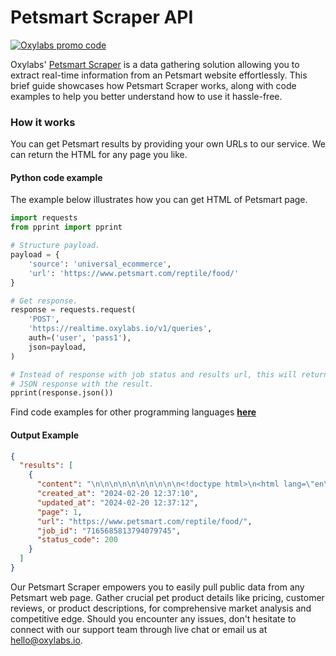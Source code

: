 # Petsmart Scraper API

[![Oxylabs promo code](https://user-images.githubusercontent.com/129506779/250792357-8289e25e-9c36-4dc0-a5e2-2706db797bb5.png)](https://oxylabs.go2cloud.org/aff_c?offer_id=7&aff_id=877&url_id=112)

Oxylabs' [Petsmart Scraper](https://oxylabs.io/products/scraper-api/ecommerce/petsmart?utm_source=github&utm_medium=repositories&utm_campaign=product) is a data gathering solution allowing you to extract real-time information from an Petsmart website effortlessly. This brief guide showcases how Petsmart Scraper works, along with code examples to help you better understand how to use it hassle-free.

### How it works

You can get Petsmart results by providing your own URLs to our service. We can return the HTML for any page you like.

#### Python code example

The example below illustrates how you can get HTML of Petsmart page.

```python
import requests
from pprint import pprint

# Structure payload.
payload = {
    'source': 'universal_ecommerce',
    'url': 'https://www.petsmart.com/reptile/food/'
}

# Get response.
response = requests.request(
    'POST',
    'https://realtime.oxylabs.io/v1/queries',
    auth=('user', 'pass1'),
    json=payload,
)

# Instead of response with job status and results url, this will return the
# JSON response with the result.
pprint(response.json())
```
Find code examples for other programming languages [**here**](https://github.com/oxylabs/petsmart-scraper/tree/main/code%20examples)

#### Output Example
```json
{
  "results": [
    {
      "content": "\n\n\n\n\n\n\n\n\n\n<!doctype html>\n<html lang=\"en\">\n<head>\n<script src=\"https://cdn.optimizely.com/js/2373066 ... </html>",
      "created_at": "2024-02-20 12:37:10",
      "updated_at": "2024-02-20 12:37:12",
      "page": 1,
      "url": "https://www.petsmart.com/reptile/food/",
      "job_id": "7165685813794079745",
      "status_code": 200
    }
  ]
}
```
Our Petsmart Scraper empowers you to easily pull public data from any Petsmart web page. Gather crucial pet product details like pricing, customer reviews, or product descriptions, for comprehensive market analysis and competitive edge. Should you encounter any issues, don't hesitate to connect with our support team through live chat or email us at hello@oxylabs.io.